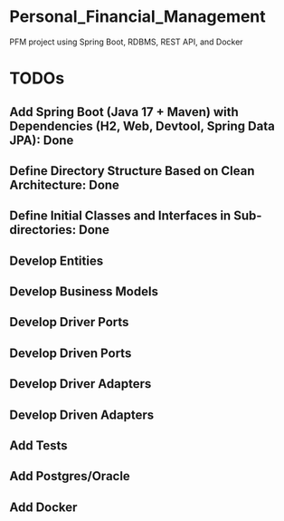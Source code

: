 # Personal_Financial_Management
PFM project using Spring Boot, RDBMS, REST API, and Docker
# TODOs
## Add Spring Boot (Java 17 + Maven) with Dependencies (H2, Web, Devtool, Spring Data JPA):  Done
## Define Directory Structure Based on Clean Architecture:  Done
## Define Initial Classes and Interfaces in Sub-directories:  Done
## Develop Entities
## Develop Business Models
## Develop Driver Ports
## Develop Driven Ports
## Develop Driver Adapters
## Develop Driven Adapters
## Add Tests
## Add Postgres/Oracle
## Add Docker
